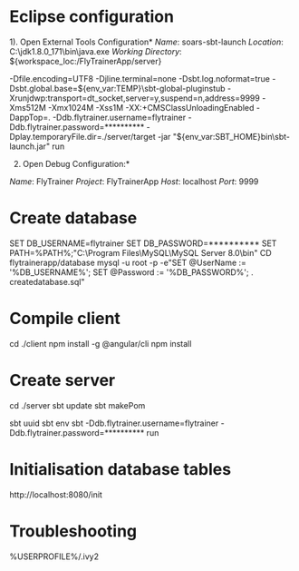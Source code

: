 # Eclipse configuration

1). Open External Tools Configuration*
*Name*: soars-sbt-launch
*Location*: C:\jdk1.8.0_171\bin\java.exe
*Working Directory*: ${workspace_loc:/FlyTrainerApp/server}

-Dfile.encoding=UTF8 
-Djline.terminal=none 
-Dsbt.log.noformat=true 
-Dsbt.global.base=${env_var:TEMP}\sbt-global-pluginstub -Xrunjdwp:transport=dt_socket,server=y,suspend=n,address=9999 -Xms512M -Xmx1024M -Xss1M -XX:+CMSClassUnloadingEnabled 
-DappTop=.
-Ddb.flytrainer.username=flytrainer
-Ddb.flytrainer.password=**********
-Dplay.temporaryFile.dir=./server/target -jar "${env_var:SBT_HOME}bin\sbt-launch.jar" run

2) Open Debug Configuration:*

*Name*: FlyTrainer
*Project*: FlyTrainerApp
*Host*: localhost
*Port*: 9999


# Create database
SET DB_USERNAME=flytrainer
SET DB_PASSWORD=**********
SET PATH=%PATH%;"C:\Program Files\MySQL\MySQL Server 8.0\bin"
CD flytrainerapp/database
mysql -u root -p -e"SET @UserName := '%DB_USERNAME%'; SET @Password := '%DB_PASSWORD%'; \. createdatabase.sql"

# Compile client
cd ./client
npm install -g @angular/cli
npm install

# Create server
cd ./server
sbt update
sbt makePom

sbt uuid
sbt env
sbt -Ddb.flytrainer.username=flytrainer -Ddb.flytrainer.password=********** run

# Initialisation database tables
http://localhost:8080/init


# Troubleshooting 
%USERPROFILE%/.ivy2